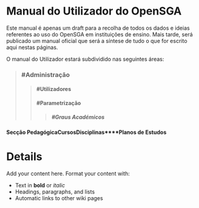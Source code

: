 # Manual do Utilizador do OpenSGA #

Este manual é apenas um draft para a recolha de todos os dados e ideias referentes ao uso do OpenSGA em instituições de ensino. Mais tarde, será publicado um manual oficial que será a síntese de tudo o que for escrito aqui nestas páginas.

O manual do Utilizador estará subdividido nas seguintes áreas:
> ### #Administração ###
> > #### #Utilizadores ####
> > #### #Parametrização ####
> > > ##### #Graus Académicos #####

**Secção Pedagógica****Cursos****Disciplinas****Planos de Estudos**


# Details #

Add your content here.  Format your content with:
  * Text in **bold** or _italic_
  * Headings, paragraphs, and lists
  * Automatic links to other wiki pages